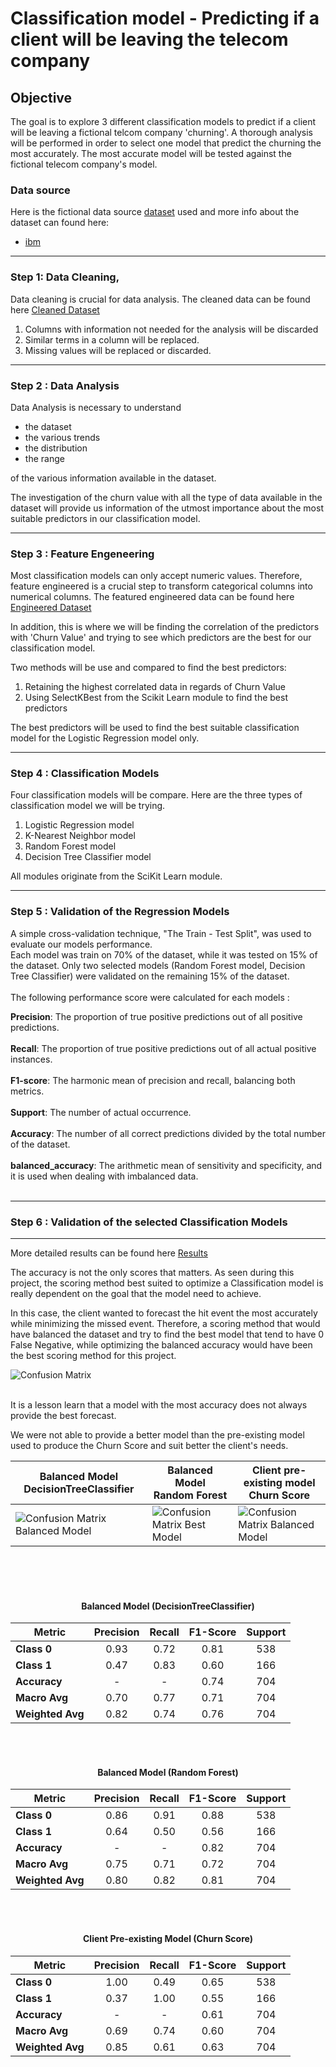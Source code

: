 # Classification model - Predicting if a client will be leaving the telecom company

## Objective
The goal is to explore 3 different classification models to predict if a client will be leaving a fictional telcom company 'churning'. A thorough analysis will be performed in order to select one model that predict the churning the most accurately. The most accurate model will be tested against the fictional telecom company's model.


### Data source
Here is the fictional data source [dataset](data/churn.xlsx) used and more info about the dataset can found here:

- [ibm](https://community.ibm.com/community/user/businessanalytics/blogs/steven-macko/2019/07/11/telco-customer-churn-1113)

---
### Step 1: Data Cleaning,

Data cleaning is crucial for data analysis. The cleaned data can be found here [Cleaned Dataset](data/churn_cleaned.xlsx)

1. Columns with information not needed for the analysis will be discarded
2. Similar terms in a column will be replaced.
3. Missing values will be replaced or discarded.

---
### Step 2 : Data Analysis

Data Analysis is necessary to understand 
   - the dataset
   - the various trends
   - the distribution
   - the range
     
of the various information available in the dataset.

The investigation of the churn value with all the type of data available in the dataset will provide us information of the utmost importance about the most suitable predictors in our classification model.


---
### Step 3 : Feature Engeneering

Most classification models can only accept numeric values. Therefore, feature engineered is a crucial step to transform categorical columns into numerical columns.  The featured engineered data can be found here [Engineered Dataset](data/churn_cleaned_featEng.xlsx)

In addition, this is where we will be finding the correlation of the predictors with 'Churn Value' and trying to see which predictors are the best for our classification model. 

Two methods will be use and compared to find the best predictors:
1. Retaining the highest correlated data in regards of Churn Value
2. Using SelectKBest from the Scikit Learn module to find the best predictors

The best predictors will be used to find the best suitable classification model for the Logistic Regression model only. 

---
### Step 4 : Classification Models

Four classification models will be compare. Here are the three types of classification model we will be trying.

1. Logistic Regression model
2. K-Nearest Neighbor model 
3. Random Forest model
4. Decision Tree Classifier model

All modules originate from the SciKit Learn module.

---
### Step 5 : Validation of the Regression Models
A simple cross-validation technique, "The Train - Test Split", was used to evaluate our models performance.
</br>
Each model was train on 70% of the dataset, while it was tested on 15% of the dataset. Only two selected models (Random Forest model, Decision Tree Classifier) were validated on the remaining 15% of the dataset.
</br>
</br>
The following performance score were calculated for each models :

**Precision**: The proportion of true positive predictions out of all positive predictions.
</br></br>
**Recall**: The proportion of true positive predictions out of all actual positive instances.
</br></br>
**F1-score**: The harmonic mean of precision and recall, balancing both metrics.
</br></br>
**Support**: The number of actual occurrence.
</br></br>
**Accuracy**: The number of all correct predictions divided by the total number of the dataset.
</br></br>
**balanced_accuracy**: The arithmetic mean of sensitivity and specificity, and it is used when dealing with imbalanced data.
</br></br>

---
### Step 6 : Validation of the selected Classification Models
---
More detailed results can be found here [Results](notebook/Results.md)


The accuracy is not the only scores that matters. As seen during this project, the scoring method best suited to optimize a Classification model is really dependent on the goal that the model need to achieve.

In this case, the client wanted to forecast the hit event the most accurately while minimizing the missed event. Therefore, a scoring method that would have balanced the dataset and try to find the best model that tend to have 0 False Negative, while optimizing the balanced accuracy would have been the best scoring method for this project.

![Confusion Matrix](graph/tempo.png)
</br></br>

It is a lesson learn that a model with the most accuracy does not always provide the best forecast.

We were not able to provide a better model than the pre-existing model used to produce the Churn Score and suit better the client's needs.


| Balanced Model</br>DecisionTreeClassifier              | Balanced Model</br>Random Forest                  | Client pre-existing model</br> Churn Score               |
|-----------------------|-----------------------|-----------------------|
| ![Confusion Matrix Balanced Model](graph/ConfusionMatrix_val_BalancedModel.png) | ![Confusion Matrix Best Model](graph/ConfusionMatrix_val_BestModel1.png) |  ![Confusion Matrix Balanced Model](graph/ConfusionMatrix_val_ChurnScore.png) | 

</br></br></br>
<center>
    
####  Balanced Model (DecisionTreeClassifier)

</center>

| Metric       | Precision | Recall | F1-Score | Support |
|-------------|:---------:|:------:|:-------:|:-------:|
| **Class 0** | 0.93     | 0.72   | 0.81    | 538     |
| **Class 1** | 0.47     | 0.83   | 0.60    | 166     |
| **Accuracy**| -        | -      | 0.74    | 704     |
| **Macro Avg** | 0.70    | 0.77   | 0.71    | 704     |
| **Weighted Avg** | 0.82 | 0.74   | 0.76    | 704     |


</br></br>
<center>
    
####  Balanced Model (Random Forest)

</center>

| Metric       | Precision | Recall | F1-Score | Support |
|-------------|:---------:|:------:|:-------:|:-------:|
| **Class 0** | 0.86     | 0.91   | 0.88    | 538     |
| **Class 1** | 0.64     | 0.50   | 0.56    | 166     |
| **Accuracy**| -        | -      | 0.82    | 704     |
| **Macro Avg** | 0.75    | 0.71   | 0.72    | 704     |
| **Weighted Avg** | 0.80 | 0.82   | 0.81    | 704     |

</br></br>
<center>
    
####  Client Pre-existing Model (Churn Score)

</center>

| Metric       | Precision | Recall | F1-Score | Support |
|-------------|:---------:|:------:|:-------:|:-------:|
| **Class 0** | 1.00     | 0.49   | 0.65    | 538     |
| **Class 1** | 0.37     | 1.00   | 0.55    | 166     |
| **Accuracy**| -        | -      | 0.61    | 704     |
| **Macro Avg** | 0.69    | 0.74   | 0.60    | 704     |
| **Weighted Avg** | 0.85 | 0.61   | 0.63    | 704     |

</br></br>




    





